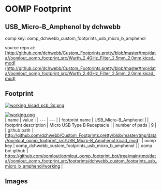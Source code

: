 # OOMP Footprint  
## USB_Micro-B_Amphenol  by dchwebb  
  
oomp key: oomp_dchwebb_custom_footprints_usb_micro_b_amphenol  
  
source repo at: [http://github.com/dchwebb/Custom_Footprints.pretty/blob/master/tmp/data//oomlout_oomp_footprint_src/Wurth_2.4GHz_Filter_2.5mm_2.0mm.kicad_mod](http://github.com/dchwebb/Custom_Footprints.pretty/blob/master/tmp/data//oomlout_oomp_footprint_src/Wurth_2.4GHz_Filter_2.5mm_2.0mm.kicad_mod)  
## Footprint  
  
[![working_kicad_pcb_3d.png](working_kicad_pcb_3d_600.png)](working_kicad_pcb_3d.png)  
  
[![working.png](working_600.png)](working.png)  
| name | value | 
| --- | --- | 
| footprint name | USB_Micro-B_Amphenol | 
| footprint description | Micro USB Type B Receptacle | 
| number of pads | 9 | 
| github path | http://github.com/dchwebb/Custom_Footprints.pretty/blob/master/tmp/data//oomlout_oomp_footprint_src/USB_Micro-B_Amphenol.kicad_mod | 
| oomp key | oomp_dchwebb_custom_footprints_usb_micro_b_amphenol | 
| oomp bot github | https://github.com/oomlout/oomlout_oomp_footprint_bot/tree/main/tmp/data//oomlout_oomp_footprint_src/footprints/dchwebb_custom_footprints_usb_micro_b_amphenol/working | 
## Images  
